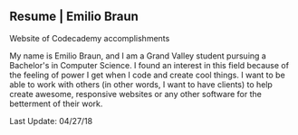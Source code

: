 Resume | Emilio Braun
---------------------
Website of Codecademy accomplishments

My name is Emilio Braun, and I am a Grand Valley student pursuing a Bachelor's in Computer Science. I found an interest in this field because of the feeling of power I get when I code and create cool things. I want to be able to work with others (in other words, I want to have clients) to help create awesome, responsive websites or any other software for the betterment of their work. 

Last Update: 04/27/18
